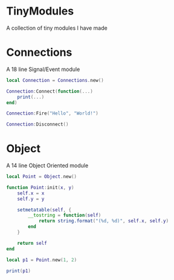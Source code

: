 # TinyModules
A collection of tiny modules I have made

# Connections
A 18 line Signal/Event module

```lua
local Connection = Connections.new()

Connection:Connect(function(...)
    print(...)
end)

Connection:Fire("Hello", "World!")

Connection:Disconnect()
```

# Object
A 14 line Object Oriented module

```lua
local Point = Object.new()

function Point:init(x, y)
    self.x = x
    self.y = y

    setmetatable(self, {
        __tostring = function(self)
            return string.format("(%d, %d)", self.x, self.y)
        end
    }

    return self
end

local p1 = Point.new(1, 2)

print(p1)
```

